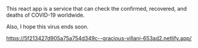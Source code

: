 This react app is a service that can check the confirmed, recovered, and deaths of COVID-19 worldwide.

Also, I hope this virus ends soon.

https://5f213427d905a75a754d349c--gracious-villani-653ad2.netlify.app/
